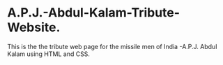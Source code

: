 # A.P.J.-Abdul-Kalam-Tribute-Website.
This is the the tribute web page for the missile men of India -A.P.J. Abdul Kalam using HTML and CSS.
